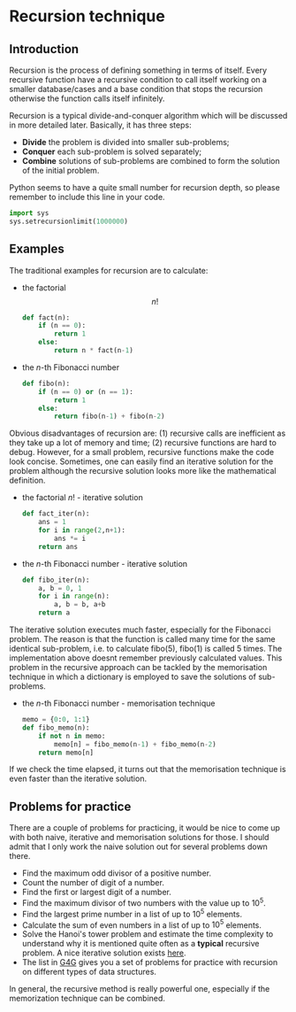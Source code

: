 # Recursion technique

## Introduction
Recursion is the process of defining something in terms of itself. Every recursive function have a recursive condition to call itself working on a smaller database/cases and a base condition that stops the recursion otherwise the function calls itself infinitely. 

Recursion is a typical divide-and-conquer algorithm which will be discussed in more detailed later. Basically, it has three steps:
- **Divide** the problem is divided into smaller sub-problems;
- **Conquer** each sub-problem is solved separately;
- **Combine** solutions of sub-problems are combined to form the solution of the initial problem. 

Python seems to have a quite small number for recursion depth, so please remember to include this line in your code.
```python
import sys
sys.setrecursionlimit(1000000)
```


## Examples
The traditional examples for recursion are to calculate:
- the factorial $$n!$$
  ```python
  def fact(n):
      if (n == 0):
          return 1
      else:
          return n * fact(n-1)
  ```       
- the _n_-th Fibonacci number
  ```python
  def fibo(n):
      if (n == 0) or (n == 1):
          return 1
      else:
          return fibo(n-1) + fibo(n-2)
  ```        

Obvious disadvantages of recursion are: (1) recursive calls are inefficient as they take up a lot of memory and time; (2) recursive functions are hard to debug. However, for a small problem, recursive functions make the code look concise. Sometimes, one can easily find an iterative solution for the problem although the recursive solution looks more like the mathematical definition. 
- the factorial $n!$ - iterative solution
  ```python
  def fact_iter(n):
      ans = 1
      for i in range(2,n+1):
          ans *= i	
      return ans
  ```    
- the _n_-th Fibonacci number - iterative solution
  ```python
  def fibo_iter(n):
      a, b = 0, 1
      for i in range(n):
          a, b = b, a+b
      return a
  ```    

The iterative solution executes much faster, especially for the Fibonacci problem. The reason is that the function is called many time for the same identical sub-problem, i.e. to calculate fibo(5), fibo(1) is called 5 times. The implementation above doesnt remember previously calculated values. This problem in the recursive approach can be tackled by the memorisation technique in which a dictionary is employed to save the solutions of sub-problems.
- the _n_-th Fibonacci number - memorisation technique
  ```python
  memo = {0:0, 1:1}
  def fibo_memo(n):
      if not n in memo:
          memo[n] = fibo_memo(n-1) + fibo_memo(n-2)
      return memo[n]
  ```    
If we check the time elapsed, it turns out that the memorisation technique is even faster than the iterative solution. 


## Problems for practice
There are a couple of problems for practicing, it would be nice to come up with both naive, iterative and memorisation solutions for those. I should admit that I only work the naive solution out for several problems down there.
- Find the maximum odd divisor of a positive number. 
- Count the number of digit of a number.
- Find the first or largest digit of a number.
- Find the maximum divisor of two numbers with the value up to $10^5$.
- Find the largest prime number in a list of up to $10^5$ elements.
- Calculate the sum of even numbers in a list of up to $10^5$ elements.
- Solve the Hanoi's tower problem and estimate the time complexity to understand why it is mentioned quite often as a **typical** recursive problem. A nice iterative solution exists [here](https://en.wikipedia.org/wiki/Tower_of_Hanoi#Iterative_solution). 
- The list in [G4G](https://www.geeksforgeeks.org/recursion-practice-problems-solutions/) gives you a set of problems for practice with recursion on different types of data structures.

In general, the recursive method is really powerful one, especially if the memorization technique can be combined. 
